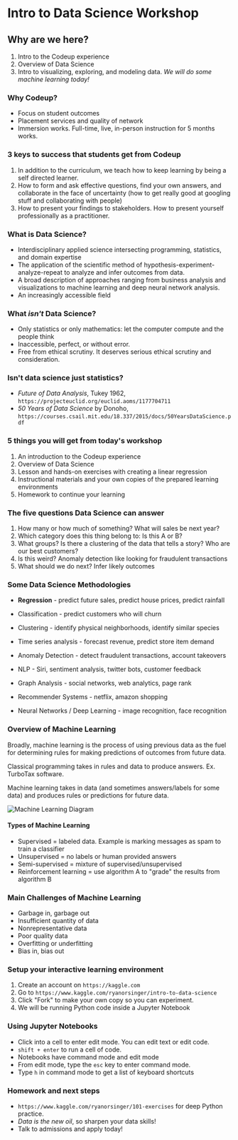 # Intro to Data Science Workshop

## Why are we here?
1. Intro to the Codeup experience
2. Overview of Data Science
3. Intro to visualizing, exploring, and modeling data. *We will do some machine learning today!*

###  Why Codeup?
- Focus on student outcomes
- Placement services and quality of network
- Immersion works. Full-time, live, in-person instruction for 5 months works.

### 3 keys to success that students get from Codeup

1. In addition to the curriculum, we teach how to keep learning by being a self directed learner.
2. How to form and ask effective questions, find your own answers, and collaborate in the face of uncertainty (how to get really good at googling stuff and collaborating with people)
3. How to present your findings to stakeholders. How to present yourself professionally as a practitioner.

### What is Data Science?
- Interdisciplinary applied science intersecting programming, statistics, and domain expertise
- The application of the scientific method of hypothesis-experiment-analyze-repeat to analyze and infer outcomes from data. 
- A broad description of approaches ranging from business analysis and visualizations to machine learning and deep neural network analysis.
- An increasingly accessible field

### What *isn't* Data Science?
- Only statistics or only mathematics: let the computer compute and the people think
- Inaccessible, perfect, or without error. 
- Free from ethical scrutiny. It deserves serious ethical scrutiny and consideration.

### Isn't data science just statistics?
- *Future of Data Analysis*, Tukey 1962, `https://projecteuclid.org/euclid.aoms/1177704711`
- *50 Years of Data Science* by Donoho, `https://courses.csail.mit.edu/18.337/2015/docs/50YearsDataScience.pdf`

### 5 things you will get from today's workshop
1. An introduction to the Codeup experience
2. Overview of Data Science
3. Lesson and hands-on exercises with creating a linear regression
4. Instructional materials and your own copies of the prepared learning environments
5. Homework to continue your learning

### The five questions Data Science can answer
1. How many or how much of something? What will sales be next year?
2. Which category does this thing belong to: Is this A or B?
3. What groups? Is there a clustering of the data that tells a story? Who are our best customers?
4. Is this weird? Anomaly detection like looking for fraudulent transactions
5. What should we do next? Infer likely outcomes

### Some Data Science Methodologies

- **Regression** - predict future sales, predict house prices, predict rainfall

- Classification - predict customers who will churn

- Clustering - identify physical neighborhoods, identify similar species

- Time series analysis - forecast revenue, predict store item demand

- Anomaly Detection - detect fraudulent transactions, account takeovers 

- NLP - Siri, sentiment analysis, twitter bots, customer feedback

- Graph Analysis - social networks, web analytics, page rank

- Recommender Systems - netflix, amazon shopping

- Neural Networks / Deep Learning - image recognition, face recognition

### Overview of Machine Learning

Broadly, machine learning is the process of using previous data as the fuel for determining rules for making predictions of outcomes from future data. 

Classical programming takes in rules and data to produce answers. Ex. TurboTax software.

Machine learning takes in data (and sometimes answers/labels for some data) and produces rules or predictions for future data. 

![Machine Learning Diagram](/Users/xronos/intro-to-data-science-workshop/supervised_machine_learning_daigram.jpeg)

#### Types of Machine Learning

- Supervised = labeled data. Example is marking messages as spam to train a classifier
- Unsupervised = no labels or human provided answers
- Semi-supervised = mixture of supervised/unsupervised
- Reinforcement learning  = use algorithm A to "grade"  the results from algorithm B

### Main Challenges of Machine Learning

- Garbage in, garbage out
- Insufficient quantity of data
- Nonrepresentative data
- Poor quality data
- Overfitting or underfitting
- Bias in, bias out

### Setup your interactive learning environment

1. Create an account on `https://kaggle.com`
2. Go to `https://www.kaggle.com/ryanorsinger/intro-to-data-science`
3. Click "Fork" to make your own copy so you can experiment.
4. We will be running Python code inside a Jupyter Notebook

### Using Jupyter Notebooks

- Click into a cell to enter edit mode. You can edit text or edit code.
- `shift + enter` to run a cell of code. 
- Notebooks have command mode and edit mode
- From edit mode, type the `esc` key to enter command mode.
- Type `h` in command mode to get a list of keyboard shortcuts

### Homework and next steps
- `https://www.kaggle.com/ryanorsinger/101-exercises` for deep Python practice.
- *Data is the new oil*, so sharpen your data skills!
- Talk to admissions and apply today!
